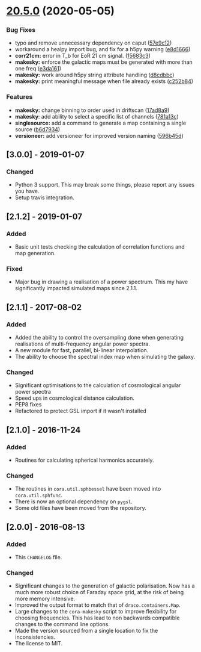 # [20.5.0](https://github.com/radiocosmology/cora/compare/v3.0.0...v20.5.0) (2020-05-05)


### Bug Fixes

* typo and remove unnecessary dependency on caput ([57e9c12](https://github.com/radiocosmology/cora/commit/57e9c1285cc0c0ead14dc4b1202da5c8c7535e42))
* workaround a healpy import bug, and fix for a h5py warning ([e8d1666](https://github.com/radiocosmology/cora/commit/e8d1666150c906a293ca9d98118785352532eb7a))
* **corr21cm:** error in T_b for EoR 21 cm signal. ([15683c3](https://github.com/radiocosmology/cora/commit/15683c3de26b0e53ac6f8b8eb3f784825042bd04))
* **makesky:** enforce the galactic maps must be generated with more than one freq ([e3da161](https://github.com/radiocosmology/cora/commit/e3da1618c50fc41f8e7ac14ca38b1290fac66af2))
* **makesky:** work around h5py string attribute handling ([d8cdbbc](https://github.com/radiocosmology/cora/commit/d8cdbbc2e59845295f727dc94f65aca31744d0a8))
* **makesky:** print meaningful message when file already exists ([c252b84](https://github.com/radiocosmology/cora/commit/c252b84626dadde5c49458258cfb9284a71a40f8))


### Features

* **makesky:** change binning to order used in driftscan ([17ad8a9](https://github.com/radiocosmology/cora/commit/17ad8a94b4dd17b9f19e0460e1bc11c5d64c5b7d))
* **makesky**: add ability to select a specific list of channels ([781a13c](https://github.com/radiocosmology/cora/commit/781a13c9c437b0ad6991611c01f06e06a6209c1a))
* **singlesource:** add a command to generate a map containing a single source ([b6d7934](https://github.com/radiocosmology/cora/commit/b6d793412ffeab70a6e24ac03b0b92cb682ae5db))
* **versioneer:** add versioneer for improved version naming ([596b45d](https://github.com/radiocosmology/cora/commit/596b45de44ae55ddc8febfd27c028eb417f16bd9))



## [3.0.0] - 2019-01-07

### Changed

- Python 3 support. This may break some things, please report any issues you
  have.
- Setup travis integration.


## [2.1.2] - 2019-01-07

### Added

- Basic unit tests checking the calculation of correlation functions and map
  generation.

### Fixed

- Major bug in drawing a realisation of a power spectrum. This my have
  significantly impacted simulated maps since 2.1.1.


## [2.1.1] - 2017-08-02

### Added

- Added the ability to control the oversampling done when generating
  realisations of multi-frequency angular power spectra.
- A new module for fast, parallel, bi-linear interpolation.
- The ability to choose the spectral index map when simulating the
  galaxy.

### Changed

- Significant optimisations to the calculation of cosmological angular power spectra
- Speed ups in cosmological distance calculation.
- PEP8 fixes
- Refactored to protect GSL import if it wasn't installed


## [2.1.0] - 2016-11-24

### Added

- Routines for calculating spherical harmonics accurately.

### Changed

- The routines in `cora.util.sphbessel` have been moved into `cora.util.sphfunc`.
- There is now an optional dependency on `pygsl`.
- Some old files have been moved from the repository.


## [2.0.0] - 2016-08-13

### Added

- This `CHANGELOG` file.

### Changed

- Significant changes to the generation of galactic polarisation. Now has a much
  more robust choice of Faraday space grid, at the risk of being more memory
  intensive.
- Improved the output format to match that of `draco.containers.Map`.
- Large changes to the `cora-makesky` script to improve flexibility for choosing
  frequencies. This has lead to non backwards compatible changes to the command
  line options.
- Made the version sourced from a single location to fix the inconsistencies.
- The license to MIT.
